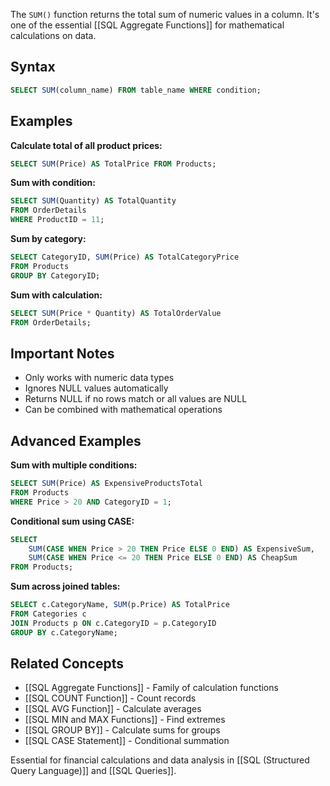 The `SUM()` function returns the total sum of numeric values in a column. It's one of the essential [[SQL Aggregate Functions]] for mathematical calculations on data.

## Syntax
```sql
SELECT SUM(column_name) FROM table_name WHERE condition;
```

## Examples

**Calculate total of all product prices:**
```sql
SELECT SUM(Price) AS TotalPrice FROM Products;
```

**Sum with condition:**
```sql
SELECT SUM(Quantity) AS TotalQuantity 
FROM OrderDetails 
WHERE ProductID = 11;
```

**Sum by category:**
```sql
SELECT CategoryID, SUM(Price) AS TotalCategoryPrice
FROM Products
GROUP BY CategoryID;
```

**Sum with calculation:**
```sql
SELECT SUM(Price * Quantity) AS TotalOrderValue
FROM OrderDetails;
```

## Important Notes
- Only works with numeric data types
- Ignores NULL values automatically
- Returns NULL if no rows match or all values are NULL
- Can be combined with mathematical operations

## Advanced Examples

**Sum with multiple conditions:**
```sql
SELECT SUM(Price) AS ExpensiveProductsTotal
FROM Products
WHERE Price > 20 AND CategoryID = 1;
```

**Conditional sum using CASE:**
```sql
SELECT 
    SUM(CASE WHEN Price > 20 THEN Price ELSE 0 END) AS ExpensiveSum,
    SUM(CASE WHEN Price <= 20 THEN Price ELSE 0 END) AS CheapSum
FROM Products;
```

**Sum across joined tables:**
```sql
SELECT c.CategoryName, SUM(p.Price) AS TotalPrice
FROM Categories c
JOIN Products p ON c.CategoryID = p.CategoryID
GROUP BY c.CategoryName;
```

## Related Concepts
- [[SQL Aggregate Functions]] - Family of calculation functions
- [[SQL COUNT Function]] - Count records
- [[SQL AVG Function]] - Calculate averages
- [[SQL MIN and MAX Functions]] - Find extremes
- [[SQL GROUP BY]] - Calculate sums for groups
- [[SQL CASE Statement]] - Conditional summation

Essential for financial calculations and data analysis in [[SQL (Structured Query Language)]] and [[SQL Queries]].
